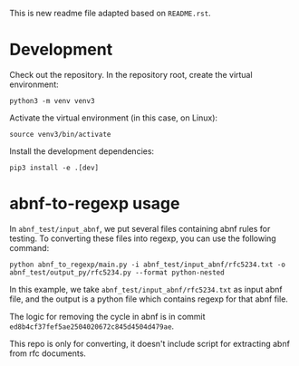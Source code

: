 
This is new readme file adapted based on `README.rst`.
# Development
Check out the repository.
In the repository root, create the virtual environment:
```
python3 -m venv venv3
```
Activate the virtual environment (in this case, on Linux):
```
source venv3/bin/activate
```
Install the development dependencies:
```
pip3 install -e .[dev]
```
# abnf-to-regexp usage


In `abnf_test/input_abnf`, we put several files containing abnf rules for testing. To converting these files into regexp, you can use the following command:
```
python abnf_to_regexp/main.py -i abnf_test/input_abnf/rfc5234.txt -o abnf_test/output_py/rfc5234.py --format python-nested
```
In this example, we take `abnf_test/input_abnf/rfc5234.txt` as input abnf file, and the output is a python file which contains regexp for that abnf file.

The logic for removing the cycle in abnf is in commit `ed8b4cf37fef5ae2504020672c845d4504d479ae`.

This repo is only for converting, it doesn't include script for extracting abnf from rfc documents.
